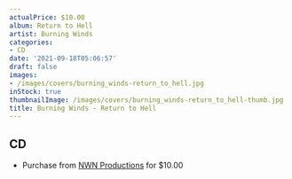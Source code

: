 ```yaml
---
actualPrice: $10.00
album: Return to Hell
artist: Burning Winds
categories:
- CD
date: '2021-09-18T05:06:57'
draft: false
images:
- /images/covers/burning_winds-return_to_hell.jpg
inStock: true
thumbnailImage: /images/covers/burning_winds-return_to_hell-thumb.jpg
title: Burning Winds - Return to Hell
---
```


## CD
* Purchase from [NWN Productions](http://shop.nwnprod.com/index.php?route=product/product&path=93&product_id=17740&sort=pd.name&order=ASC) for $10.00
